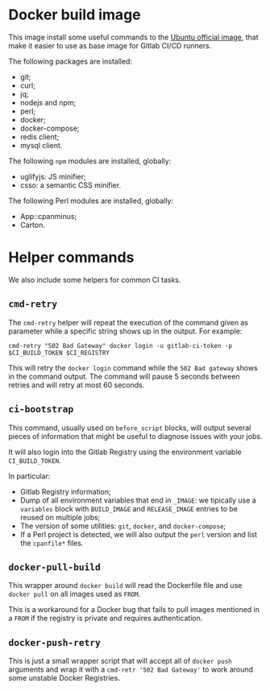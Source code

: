 # Docker build image #

This image install some useful commands to the [Ubuntu official image](https://hub.docker.com/_/ubuntu), that make it easier to use as base image for Gitlab CI/CD runners.

The following packages are installed:

* git;
* curl;
* jq;
* nodejs and npm;
* perl;
* docker;
* docker-compose;
* redis client;
* mysql client.

The following `npm` modules are installed, globally:

* uglifyjs: JS minifier;
* csso: a semantic CSS minifier.

The following Perl modules are installed, globally:

* App::cpanminus;
* Carton.


# Helper commands

We also include some helpers for common CI tasks.

## `cmd-retry`

The `cmd-retry` helper will repeat the execution of the command given as parameter while a specific
string shows up in the output. For example:

    cmd-retry "502 Bad Gateway" docker login -u gitlab-ci-token -p $CI_BUILD_TOKEN $CI_REGISTRY

This will retry the `docker login` command while the `502 Bad gateway` shows in the command output.
The command will pause 5 seconds between retries and will retry at most 60 seconds.

## `ci-bootstrap`

This command, usually used on `before_script` blocks, will output several pieces of information
that might be useful to diagnose issues with your jobs.

It will also login into the Gitlab Registry using the environment variable `CI_BUILD_TOKEN`.

In particular:

* Gitlab Registry information;
* Dump of all environment variables that end in `_IMAGE`: we tipically use a `variables` block with
  `BUILD_IMAGE` and `RELEASE_IMAGE` entries to be reused on multiple jobs;
* The version of some utilities: `git`, `docker`, and `docker-compose`;
* If a Perl project is detected, we will also output the `perl` version and list the `cpanfile*` files. 


## `docker-pull-build`

This wrapper around `docker build` will read the Dockerfile file and use `docker pull` on all
images used as `FROM`.

This is a workaround for a Docker bug that fails to pull images mentioned in a `FROM` if the
registry is private and requires authentication.


## `docker-push-retry`

This is just a small wrapper script that will accept all of `docker push` arguments and wrap it
with a `cmd-retr '502 Bad Gateway'` to work around some unstable Docker Registries.
